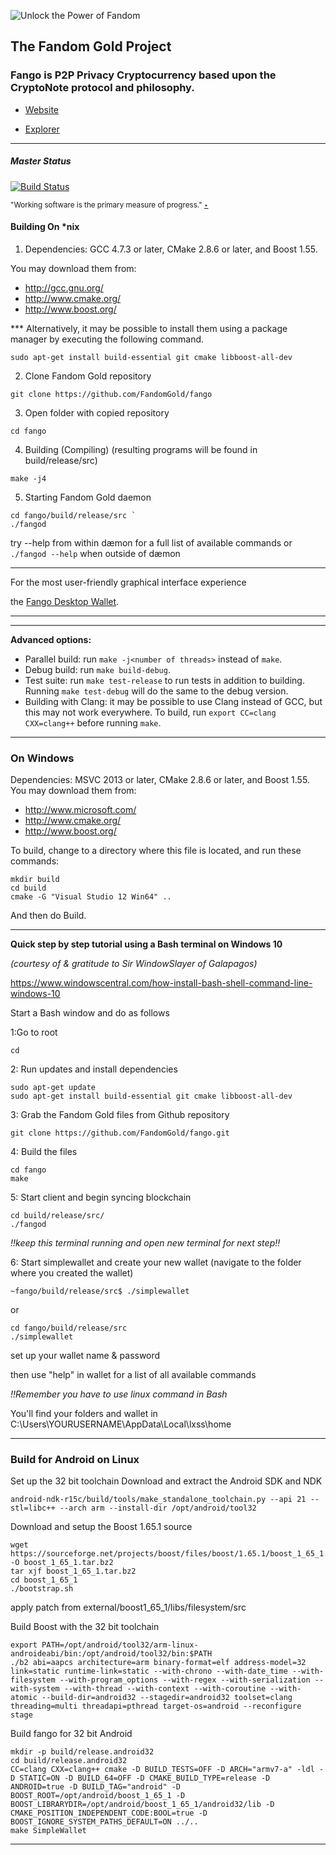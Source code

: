 <img title="Unlock the Power of Fandom" src="https://raw.githubusercontent.com/FandomGold/XFG-data/master/Fango_gif01.GIF"><img/>
## The Fandom Gold Project 

### Fango is P2P Privacy Cryptocurrency based upon the CryptoNote protocol and philosophy.

* <p align="left"><a href="https://fandom.money">Website</a><p align="left">
* <p align="left"><a href="http://explorer.fango.money">Explorer</a><p align="left">
 
 ______________________________


##### Master Status   

[![Build Status](https://travis-ci.org/FandomGold/fandomgold.svg?branch=master)](https://travis-ci.org/FandomGold/fandomgold) 

<sup>"Working software is the primary measure of progress." [‣]</sup>


[‣]:http://agilemanifesto.org/

#### Building On *nix

1. Dependencies: GCC 4.7.3 or later, CMake 2.8.6 or later, and Boost 1.55.

You may download them from:

* http://gcc.gnu.org/
* http://www.cmake.org/
* http://www.boost.org/


*** Alternatively, it may be possible to install them using a package manager by
executing the following command.
 ```
 sudo apt-get install build-essential git cmake libboost-all-dev
```

2. Clone Fandom Gold repository
```
git clone https://github.com/FandomGold/fango

```
3. Open folder with copied repository
```
cd fango
```
4. Building (Compiling)
    (resulting programs will be found in build/release/src)

```
make -j4
```

5. Starting Fandom Gold daemon
```
cd fango/build/release/src `
./fangod
````
try --help from within dæmon for a full list of available commands
or <code>./fangod --help</code> when outside of dæmon 
_________________________________________________________
For the most user-friendly graphical interface experience

the [Fango Desktop Wallet](https://github.com/fandomgold/fango-wallet). 
_________________________________________________________

_________________________________________________________
**Advanced options:**

* Parallel build: run `make -j<number of threads>` instead of `make`.
* Debug build: run `make build-debug`.
* Test suite: run `make test-release` to run tests in addition to building. Running `make test-debug` will do the same to the debug version.
* Building with Clang: it may be possible to use Clang instead of GCC, but this may not work everywhere. To build, run `export CC=clang CXX=clang++` before running `make`.

**************************************************************************************************
### On Windows
Dependencies: MSVC 2013 or later, CMake 2.8.6 or later, and Boost 1.55. You may download them from:

* http://www.microsoft.com/
* http://www.cmake.org/
* http://www.boost.org/

To build, change to a directory where this file is located, and run these commands: 
```
mkdir build
cd build
cmake -G "Visual Studio 12 Win64" ..
```

And then do Build.
________________

****Quick step by step tutorial using a Bash terminal on Windows 10****

*(courtesy of & gratitude to Sir WindowSlayer of Galapagos)*

https://www.windowscentral.com/how-install-bash-shell-command-line-windows-10

Start a Bash window and do as follows

1:Go to root
```
cd
```
2: Run updates and install dependencies
```
sudo apt-get update
sudo apt-get install build-essential git cmake libboost-all-dev
```
3: Grab the Fandom Gold files from Github repository
```
git clone https://github.com/FandomGold/fango.git
```
4: Build the files
```
cd fango
make
```
5: Start client and begin syncing blockchain
```
cd build/release/src/
./fangod
```
*!!keep this terminal running and open new terminal for next step!!*

6: Start simplewallet and create your new wallet (navigate to the folder where you created the wallet)
```
~fango/build/release/src$ ./simplewallet
```
or
```
cd fango/build/release/src
./simplewallet
```
set up your wallet name & password

then use "help" in wallet for a list of all available commands

*!!Remember you have to use linux command in Bash*

You'll find your folders and wallet in
C:\Users\YOURUSERNAME\AppData\Local\lxss\home

**************************************************

### Build for Android on Linux

Set up the 32 bit toolchain
Download and extract the Android SDK and NDK
```
android-ndk-r15c/build/tools/make_standalone_toolchain.py --api 21 --stl=libc++ --arch arm --install-dir /opt/android/tool32
```

Download and setup the Boost 1.65.1 source
```
wget https://sourceforge.net/projects/boost/files/boost/1.65.1/boost_1_65_1.tar.bz2/download -O boost_1_65_1.tar.bz2
tar xjf boost_1_65_1.tar.bz2
cd boost_1_65_1
./bootstrap.sh
```
apply patch from external/boost1_65_1/libs/filesystem/src

Build Boost with the 32 bit toolchain
```
export PATH=/opt/android/tool32/arm-linux-androideabi/bin:/opt/android/tool32/bin:$PATH
./b2 abi=aapcs architecture=arm binary-format=elf address-model=32 link=static runtime-link=static --with-chrono --with-date_time --with-filesystem --with-program_options --with-regex --with-serialization --with-system --with-thread --with-context --with-coroutine --with-atomic --build-dir=android32 --stagedir=android32 toolset=clang threading=multi threadapi=pthread target-os=android --reconfigure stage
```

Build fango for 32 bit Android
```
mkdir -p build/release.android32
cd build/release.android32
CC=clang CXX=clang++ cmake -D BUILD_TESTS=OFF -D ARCH="armv7-a" -ldl -D STATIC=ON -D BUILD_64=OFF -D CMAKE_BUILD_TYPE=release -D ANDROID=true -D BUILD_TAG="android" -D BOOST_ROOT=/opt/android/boost_1_65_1 -D BOOST_LIBRARYDIR=/opt/android/boost_1_65_1/android32/lib -D CMAKE_POSITION_INDEPENDENT_CODE:BOOL=true -D BOOST_IGNORE_SYSTEM_PATHS_DEFAULT=ON ../..
make SimpleWallet
```
**************************************************
